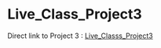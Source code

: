 # Live_Class_Project3
Direct link to Project 3 : 
[Live_Classs_Project3](http://127.0.0.1:5500/index.html)
